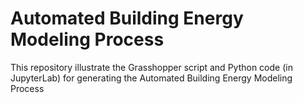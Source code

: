 # Automated Building Energy Modeling Process

This repository illustrate the Grasshopper script and Python code (in JupyterLab) for generating the Automated Building Energy Modeling Process
